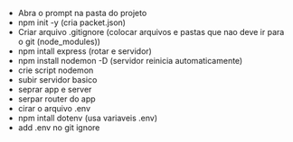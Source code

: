 - Abra o prompt na pasta do projeto
- npm init -y (cria packet.json)
- Criar arquivo .gitignore (colocar arquivos e pastas que nao deve ir para o git (node_modules))
- npm intall express (rotar e servidor)
- npm install nodemon -D (servidor reinicia automaticamente)
- crie script nodemon
- subir servidor basico
- seprar app e server
- serpar router do app
- cirar o arquivo .env
- npm intall dotenv (usa variaveis .env)
- add .env no git ignore